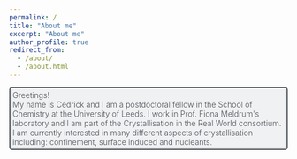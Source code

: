 ```yaml
---
permalink: /
title: "About me"
excerpt: "About me"
author_profile: true
redirect_from:
  - /about/
  - /about.html
---
```

<style>
.grid-container {
  display: grid;
  grid-template-rows: auto;
  grid-gap: 10px;
}
.grid-item{
  border: solid hsl(207, 6%, 30%) 2px;
  border-radius: 5px;
  padding: 4px;
  font-weight: 300;
  color: hsl(207, 6%, 30%);
  background-color: hsla(220, 9%, 93%, 0.7);
}
</style>
<div class="grid-container">
  <div class="grid-item">
  Greetings!<br style="line-height:10px">
  My name is Cedrick and I am a postdoctoral fellow in the School of Chemistry at the University of Leeds. I work in Prof. Fiona Meldrum's laboratory and I am part of the Crystallisation in the Real World consortium. I am currently interested in many different aspects of crystallisation including: confinement, surface induced and nucleants.
  </div>
</div>
